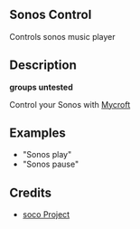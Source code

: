 ## Sonos Control
Controls sonos music player

## Description
  **groups untested**

  Control your Sonos with [Mycroft](https://mycroft.ai)



## Examples
 - "Sonos play"
 - "Sonos pause"


## Credits
 - [soco Project](https://github.com/SoCo/SoCo)


